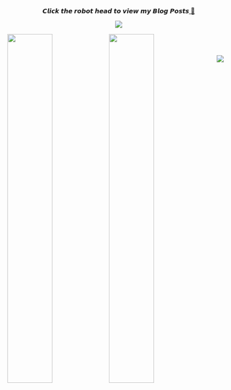 
<p align="center">𝘾𝙡𝙞𝙘𝙠 𝙩𝙝𝙚 𝙧𝙤𝙗𝙤𝙩 𝙝𝙚𝙖𝙙 𝙩𝙤 𝙫𝙞𝙚𝙬 𝙢𝙮 𝘽𝙡𝙤𝙜 𝙋𝙤𝙨𝙩𝙨<a href="https://jim707t.netlify.app/blog"> 🤖</a>

<p align="center">
<img src="https://i.gifer.com/origin/67/67894bd2fdb63a43f9bb35c3c83c4a1d.gif" />
  </p align="center">

<img align="left" width="45%" src="https://github-readme-stats.vercel.app/api?username=jim707t&show_icons=true&theme=synthwave" />

<img align="left" width="45%" src="https://github-readme-stats.vercel.app/api/top-langs/?username=jim707t&layout=compact" />


<br>
<br>
<p align="center"><img src="https://metrics.lecoq.io/jim707t?template=classic&base=header%2C%20activity%2C%20community%2C%20repositories%2C%20metadata&base.indepth=false&base.hireable=false&base.skip=false&config.timezone=America%2FLos_Angeles"></p align="center">
<br>
<br>
<br>

